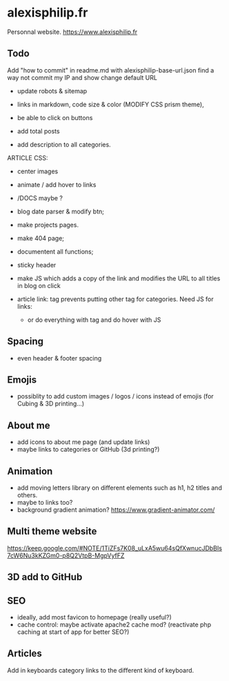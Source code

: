 # alexisphilip.fr

Personnal website. https://www.alexisphilip.fr

## Todo

Add "how to commit" in readme.md
with alexisphilip-base-url.json
find a way not commit my IP and show change default URL

- update robots & sitemap
- links in markdown, code size & color (MODIFY CSS prism theme), 
- be able to click on buttons
- add total posts

- add description to all categories.

ARTICLE CSS:
- center images
- animate / add hover to links

- /DOCS maybe ?
- blog date parser & modify btn;
- make projects pages.
- make 404 page;

- documentent all functions;
- sticky header
- make JS which adds a copy of the link and modifies the URL to all titles in blog on click
- article link: <a> tag prevents putting other <a> tag for categories. Need JS for links:
  - or do everything with <a> tag and do hover with JS
  
## Spacing
- even header & footer spacing
  
## Emojis
- possiblity to add custom images / logos / icons instead of emojis (for Cubing & 3D printing...)

## About me
- add icons to about me page (and update links)
- maybe links to categories or GitHub (3d printing?)

## Animation
- add moving letters library on different elements such as h1, h2 titles and others. 
- maybe to links too?
- background gradient animation?
  https://www.gradient-animator.com/
  
## Multi theme website
https://keep.google.com/#NOTE/1TiZFs7K08_uLxA5wu64sQfXwnucJDbBIs7cW6Nu3kKZGm0-p8Q2VtpB-MgpVyfFZ

## 3D add to GitHub

## SEO
- ideally, add most favicon to homepage (really useful?)
- cache control: maybe activate apache2 cache mod? (reactivate php caching at start of app for better SEO?)

## Articles

Add in keyboards category links to the different kind of keyboard. 